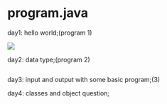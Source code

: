 # program.java
day1: hello world;(program 1)

![](https://uploads-ssl.webflow.com/5f7e22296031655fe1cf628f/5f9c658a3f64e938f5479a98_Hello%20World%20Logo-p-500.png)

day2: data type;(program 2)

![]()

day3: input and output with some basic program;(3)

day4: classes and object question;
